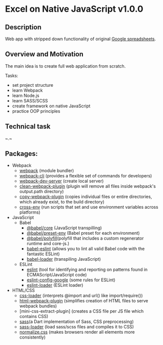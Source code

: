 # Excel on Native JavaScript v1.0.0

## Description
Web app with stripped down functionality of original [Google spreadsheets](https://docs.google.com/spreadsheets).

## Overview and Motivation
The main idea is to create full web application from scratch.

Tasks:
- set project structure
- learn Webpack
- learn Node.js
- learn SASS/SCSS
- create framework on native JavaScript
- practice OOP principles

## Technical task  
~.~

## Packages:
* Webpack
  * [webpack](https://www.npmjs.com/package/webpack) (module bundler)
  * [webpack-cli](https://www.npmjs.com/package/webpack-cli) (provides a flexible set of commands for developers)
  * [webpack-dev-server](https://webpack.js.org/configuration/dev-server/) (create local server)
  * [clean-webpack-plugin](https://github.com/johnagan/clean-webpack-plugin) (plugin will remove all files inside webpack's output.path directory)
  * [copy-webpack-plugin](https://github.com/webpack-contrib/copy-webpack-plugin) (copies individual files or entire directories, which already exist, to the build directory)
  * [cross-env](https://www.npmjs.com/package/cross-env) (run scripts that set and use environment variables across platforms)
* JavaScript
  * Babel
    * [@babel/core](https://babeljs.io/docs/en/babel-core) (JavaScript transpilling)
    * [@babel/preset-env](https://babeljs.io/docs/en/babel-preset-env#how-does-it-work) (Babel preset for each environment)
    * [@babel/polyfill](https://babeljs.io/docs/en/babel-polyfill)(polyfill that includes a custom regenerator runtime and core-js.)
    * [babel-eslint](https://github.com/babel/eslint-plugin-babel) (allows you to lint all valid Babel code with the fantastic ESLint)
    * [babel-loader](https://github.com/babel/babel-loader) (transpiling JavaScript)
  * ESLint
    * [eslint](https://github.com/eslint/eslint) (tool for identifying and reporting on patterns found in ECMAScript/JavaScript code)
    * [eslint-config-google](https://github.com/google/eslint-config-google) (some rules for ESLint)
    * [eslint-loader](https://webpack.js.org/loaders/eslint-loader/) (ESLint loader)
* HTML/CSS
  * [css-loader](https://webpack.js.org/loaders/css-loader/) (interprets @import and url() like import/require())
  * [html-webpack-plugin](https://github.com/jantimon/html-webpack-plugin) (simplifies creation of HTML files to serve webpack bundles)
  * [mini-css-extract-plugin] (creates a CSS file per JS file which contains CSS)
  * [sass]()(a Dart implementation of Sass, CSS preprocessing)
  * [sass-loader](https://webpack.js.org/loaders/sass-loader/) (load sass/scss files and compiles it to CSS)
  * [normalize.css](https://necolas.github.io/normalize.css/) (makes browsers render all elements more consistently)
